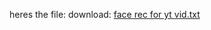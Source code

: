 heres the file: download:
[face rec for yt vid.txt](https://github.com/Keshav11-coder/face-rec/files/7791241/face.rec.for.yt.vid.txt)
